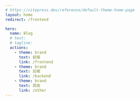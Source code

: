 ```yaml
---
# https://vitepress.dev/reference/default-theme-home-page
layout: home
redirect: /frontend

hero:
  name: Blog
  # text: 
  # tagline: 
  actions:
    - theme: brand
      text: 前端
      link: /frontend
    - theme: brand
      text: 后端
      link: /backend
    - theme: brand
      text: 其他
      link: /other
---
```


